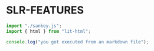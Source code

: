 # SLR-FEATURES

```js script
import "./sankey.js";
import { html } from "lit-html";
```

<my-sankey header="from attribute"></my-sankey>


```js script
console.log("you got executed from an markdown file");
```